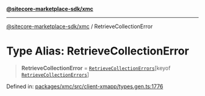 [**@sitecore-marketplace-sdk/xmc**](../README.md)

***

[@sitecore-marketplace-sdk/xmc](../README.md) / RetrieveCollectionError

# Type Alias: RetrieveCollectionError

> **RetrieveCollectionError** = [`RetrieveCollectionErrors`](RetrieveCollectionErrors.md)\[keyof [`RetrieveCollectionErrors`](RetrieveCollectionErrors.md)\]

Defined in: [packages/xmc/src/client-xmapp/types.gen.ts:1776](https://github.com/Sitecore/sitecore-marketplace-sdk/blob/af886e6134b8d1079ef5b8ef70b7eb2f1d9c8aeb/packages/xmc/src/client-xmapp/types.gen.ts#L1776)
